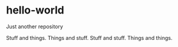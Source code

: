 # hello-world
Just another repository

Stuff and things.
Things and stuff.
Stuff and stuff.
Things and things.
